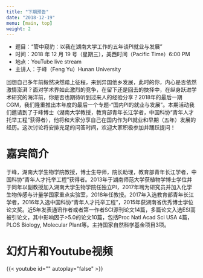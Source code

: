 ```yaml
---
title: "下期预告"
date: "2018-12-19"
menu: [main, top]
weight: 2
---
```



- 题目：“管中窥豹：以我在湖南大学工作的五年谈PI就业与发展”
- 时间：2018 年 12 月 19 号（星期三），美西时间（Pacific Time）6:00 PM
- 地点：YouTube live stream 
- 主讲人：于峰（Feng Yu）Hunan University

回想自己多年前毅然决然踏上征程，来到异国他乡发展，此时的你，内心是否依然激情澎湃？面对学术界如此激烈的竞争，在留下还是回去的抉择中，在纵身跃进学术研究的海洋前，你是否也期待听到过来人的经验分享？2018年的最后一期CGM，我们隆重推出本年度的最后一个专题-“国内PI的就业与发展”。本期活动我们邀请到了于峰博士（湖南大学教授，教育部青年长江学者，中国科协“青年人才托举工程”获得者），他将和大家分享自己在国内作为PI就业和早期（五年）发展的经历。这次讨论将安排充足的问答时间，欢迎大家积极参加并踊跃提问！

# 嘉宾简介
于峰，湖南大学生物学院教授，博士生导师，院长助理，教育部青年长江学者，中国科协“青年人才托举工程”获得者。2013年于湖南师范大学获植物学博士学位并于同年以副教授加入湖南大学生物学院任独立PI，2017年聘为研究员并加入化学生物传感与计量学国家重点实验室，2018年任教授。2017年入选教育部青年长江学者，2016年入选中国科协“青年人才托举工程”，2015年获湖南省优秀博士学位论文奖。近5年发表通讯作者或者第一作者SCI源刊论文14篇，多篇论文入选ESI高被引论文，其中影响因子>5.0的论文10篇，包括Proc Natl Acad Sci USA 4篇，PLOS Biology, Molecular Plant等。主持国家自然科学基金项目3项。

# 幻灯片和Youtube视频

{{< youtube id="" autoplay="false" >}}

